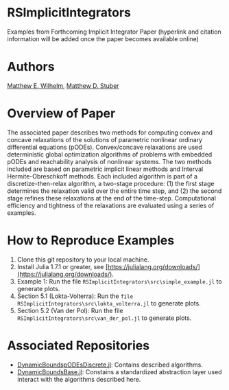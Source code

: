 # RSImplicitIntegrators
Examples from Forthcoming Implicit Integrator Paper (hyperlink and citation information will be added once the paper becomes available online)

# Authors
[Matthew E. Wilhelm](https://scholar.google.com/citations?user=sr4baQ0AAAAJ&hl=en&authuser=1), [Matthew D. Stuber](https://cbe.engr.uconn.edu/person/matthew-stuber/)

# Overview of Paper

The associated paper describes two methods for computing convex and concave relaxations of the solutions of parametric nonlinear ordinary differential equations (pODEs). Convex/concave relaxations are used deterministic global optimization algorithms of problems with embedded pODEs and reachability analysis of nonlinear systems. The two methods included are based on parametric implicit linear methods and Interval Hermite-Obreschkoff methods. Each included algorithm is part of a discretize-then-relax algorithm, a two-stage procedure: (1) the first stage determines the relaxation valid over the entire time step, and (2) the second stage refines these relaxations at the end of the time-step. Computational efficiency and tightness of the relaxations are evaluated using a series of examples.

# How to Reproduce Examples

1. Clone this git repository to your local machine.
2. Install Julia 1.7.1 or greater, see [https://julialang.org/downloads/](https://julialang.org/downloads/).
3. Example 1: Run the file `RSImplicitIntegrators\src\simple_example.jl` to generate plots.
4. Section 5.1 (Lokta-Volterra): Run the `file RSImplicitIntegrators\src\lokta_volterra.jl` to generate plots.
5. Section 5.2 (Van der Pol): Run the file `RSImplicitIntegrators\src\van_der_pol.jl` to generate plots. 

# Associated Repositories
- [DynamicBoundspODEsDiscrete.jl](https://github.com/PSORLab/DynamicBoundspODEsDiscrete.jl): Contains described algorithms.
- [DynamicBoundsBase.jl](https://github.com/PSORLab/DynamicBoundsBase.jl): Constains a standardized abstraction layer used interact with the algorithms described here.
